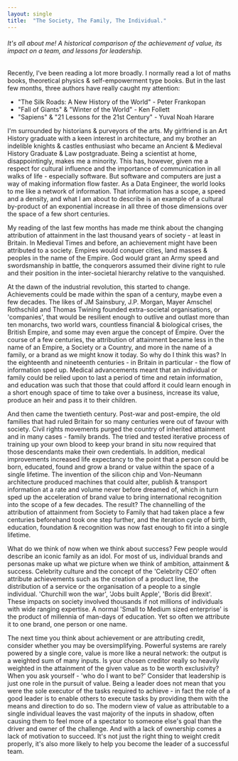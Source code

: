 ```yaml
---
layout: single
title:  "The Society, The Family, The Individual."
---
```

###### It's all about me! A historical comparison of the achievement of value, its impact on a team, and lessons for leadership.

Recently, I've been reading a lot more broadly. I normally read a lot of maths books, theoretical physics & self-empowerment type books. But in the last few months, three authors have really caught my attention:
* "The Silk Roads: A New History of the World" - Peter Frankopan
* "Fall of Giants" & "Winter of the World" - Ken Follett
* "Sapiens" & "21 Lessons for the 21st Century" - Yuval Noah Harare

I'm surrounded by historians & purveyors of the arts. My girlfriend is an Art History graduate with a keen interest in architecture, and my brother an indelible knights & castles enthusiast who became an Ancient & Medieval History Graduate & Law postgraduate. Being a scientist at home, disappointingly, makes me a minority. This has, however, given me a respect for cultural influence and the importance of communication in all walks of life - especially software. But software and computers are just a way of making information flow faster. As a Data Engineer, the world looks to me like a network of information. That information has a scope, a speed and a density, and what I am about to describe is an example of a cultural by-product of an exponential increase in all three of those dimensions over the space of a few short centuries.

My reading of the last few months has made me think about the changing attribution of attainment in the last thousand years of society - at least in Britain. In Medieval Times and before, an achievement might have been attributed to a society. Empires would conquer cities, land masses & peoples in the name of the Empire. God would grant an Army speed and swordsmanship in battle, the conquerors assumed their divine right to rule and their position in the inter-societal hierarchy relative to the vanquished.

At the dawn of the industrial revolution, this started to change. Achievements could be made within the span of a century, maybe even a few decades. The likes of JM Sainsbury, J.P. Morgan, Mayer Amschel Rothschild and Thomas Twining founded extra-societal organisations, or 'companies', that would be resilient enough to outlive and outlast more than ten monarchs, two world wars, countless financial & biological crises, the British Empire, and some may even argue the concept of Empire. Over the course of a few centuries, the attribution of attainment became less in the name of an Empire, a Society or a Country, and more in the name of a family, or a brand as we might know it today. So why do I think this was? In the eighteenth and nineteenth centuries - in Britain in particular - the flow of information sped up. Medical advancements meant that an individual or family could be relied upon to last a period of time and retain information, and education was such that those that could afford it could learn enough in a short enough space of time to take over a business, increase its value, produce an heir and pass it to their children.

And then came the twentieth century. Post-war and post-empire, the old families that had ruled Britain for so many centuries were out of favour with society. Civil rights movements purged the country of inherited attainment and in many cases - family brands. The tried and tested iterative process of training up your own blood to keep your brand in situ now required that those descendants make their own credentials. In addition, medical improvements increased life expectancy to the point that a person could be born, educated, found and grow a brand or value within the space of a single lifetime. The invention of the silicon chip and Von-Neumann architecture produced machines that could alter, publish & transport information at a rate and volume never before dreamed of, which in turn sped up the acceleration of brand value to bring international recognition into the scope of a few decades. The result? The channelling of the attribution of attainment from Society to Family that had taken place a few centuries beforehand took one step further, and the iteration cycle of birth, education, foundation & recognition was now fast enough to fit into a single lifetime.

What do we think of now when we think about success? Few people would describe an iconic family as an idol. For most of us, individual brands and personas make up what we picture when we think of ambition, attainment & success. Celebrity culture and the concept of the 'Celebrity CEO' often attribute achievements such as the creation of a product line, the distribution of a service or the organisation of a people to a single individual. 'Churchill won the war', 'Jobs built Apple', 'Boris did Brexit'. These impacts on society involved thousands if not millions of individuals with wide ranging expertise. A normal 'Small to Medium sized enterprise' is the product of millennia of man-days of education. Yet so often we attribute it to one brand, one person or one name.

The next time you think about achievement or are attributing credit, consider whether you may be oversimplifying. Powerful systems are rarely powered by a single core, value is more like a neural network: the output is a weighted sum of many inputs. Is your chosen creditor really so heavily weighted in the attainment of the given value as to be worth exclusivity? When you ask yourself - 'who do I want to be?' Consider that leadership is just one role in the pursuit of value. Being a leader does not mean that you were the sole executor of the tasks required to achieve - in fact the role of a good leader is to enable others to execute tasks by providing them with the means and direction to do so. The modern view of value as attributable to a single individual leaves the vast majority of the inputs in shadow, often causing them to feel more of a spectator to someone else's goal than the driver and owner of the challenge. And with a lack of ownership comes a lack of motivation to succeed. It's not just the right thing to weight credit properly, it's also more likely to help you become the leader of a successful team.
